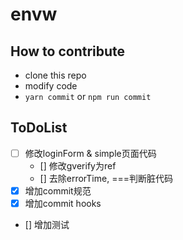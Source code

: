 # envw

## How to contribute

* clone this repo
* modify code
* `yarn commit` or `npm run commit`

## ToDoList
* [ ] 修改loginForm & simple页面代码
  * [] 修改gverify为ref
  * [] 去除errorTime, ===判断脏代码
* [x] 增加commit规范
* [x] 增加commit hooks
* [] 增加测试
